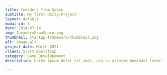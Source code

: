 ```yaml
---
title: Invaders from Space
subtitle: My first Unity-Project
layout: default
modal-id: 5
date: 2014-07-14
img: InvadersFromSpace.png
thumbnail: startup-framework-thumbnail.png
alt: image-alt
project-date: March 2021
client: Start Bootstrap
category: Game Developement
description: Lorem ipsum dolor sit amet, usu cu alterum nominavi lobortis. At duo novum diceret. Tantas apeirian vix et, usu sanctus postulant inciderint ut, populo diceret necessitatibus in vim. Cu eum dicam feugiat noluisse.

---
```

